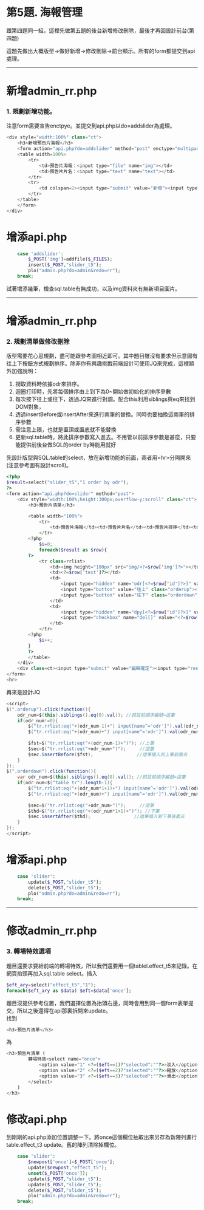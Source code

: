 # 第5題. 海報管理

跟第四題同一組，這裡先做第五題的後台新增修改刪除，最後才再回設計前台\(第四題\)

這題先做出大概版型-&gt;做好新增-&gt;修改刪除-&gt;前台顯示。所有的form都提交到api處理。

---

# 新增admin\_rr.php

### 1. 規劃新增功能。

注意form需要宣告enctpye。並提交到api.php以do=addslider為處理。

```php
<div style="width:100%" class="ct">
    <h3>新增預告片海報</h3>
    <form action="api.php?do=addslider" method="post" enctype="multipart/form-data">
    <table width=100%>
        <tr>
            <td>預告片海報：<input type="file" name="img"></td>
            <td>預告片片名：<input type="text" name="text"></td>
        </tr>
        <tr>
            <td colspan=2><input type="submit" value="新增"><input type="submit" value="重置"></td>
        </tr>
    </table>
    </form>
</div>
```

# 增添api.php

```php
    case 'addslider':
        $_POST['img']=addfile($_FILES);
        insert($_POST,"slider_t5");
        plo("admin.php?do=admin&redo=rr");
    break;
```

試著增添幾筆，檢查sql.table有無成功，以及img資料夾有無新項目圖片。

---

# 增添admin\_rr.php

### 2. 規劃清單做修改刪除

版型需要花心思規劃，盡可能跟參考圖相近即可。其中題目雖沒有要求但示意圖有往上下按鈕方式規劃排序。除非你有興趣挑戰前端設計可使用JQ來完成，這裡額外加強說明：

1. 撈取資料時依據odr來排序。
2. 迴圈打印時，先將每個排序由上到下為0~開始做初始化的排序參數
3. 每次按下往上或往下，透過JQ來進行對調。配合this利用siblings與eq來找到DOM對象，
4. 透過insertBefore或insertAfter來進行兩筆的替換。同時也要抽換這兩筆的排序參數
5. 需注意上限，也就是置頂或置底就不能替換
6. 更新sql.table時，將此排序參數寫入進去。不用管以前排序參數是甚麼，只要能提供前後台做SQL的order by時能用就好

先設計版型與SQL.table的select，放在新增功能的前面，兩者用&lt;hr&gt;分隔開來\(注意參考圖有設計scroll\)。

```php
<?php
$result=select("slider_t5","1 order by odr");
?>
<form action="api.php?do=slider" method="post">
    <div style="width:100%;height:300px;overflow-y:scroll" class="ct">
        <h3>預告片清單</h3>

        <table width="100%">
            <tr>
                <td>預告片海報</td><td>預告片片名</td><td>預告片排序</td><td>操作</td>
            </tr>
        <?php
            $i=0;
            foreach($result as $row){
        ?>
            <tr class=rrlist>
                <td><img height="100px" src="img/<?=$row['img']?>"></td>
                <td><?=$row['text']?></td>
                <td>
                    <input type="hidden" name="odr[<?=$row['id']?>]" value="<?=$i?>">
                    <input type="button" value="往上" class="orderup"><br>
                    <input type="button" value="往下" class="orderdown">
                </td>
                <td>
                    <input type="hidden" name="dpy[<?=$row['id']?>]" value="0"><input type="checkbox" name="dpy[<?=$row['id']?>]" value="1" <?=($row['dpy'])?"checked":""?>>顯示 
                    <input type="checkbox" name="del[]" value="<?=$row['id']?>">刪除
                </td>
            </tr>
        <?php
            $i++;
        }
        ?>
        </table>
    </div>
    <div class=ct><input type="submit" value="編輯確定"><input type="reset" value="重置"></div>
</form>
<hr>
```

再來是設計JQ

```java
<script>
$(".orderup").click(function(){
    odr_num=$(this).siblings().eq(0).val(); //抓目前順序編號=這筆
    if(odr_num!=0){
        $("tr.rrlist:eq("+(odr_num-1)+") input[name^='odr']").val(odr_num); //上筆的input值改成目前
        $("tr.rrlist:eq("+(odr_num)+") input[name^='odr']").val(odr_num-1); //這筆的input值改成前筆
        
        $fst=$("tr.rrlist:eq("+(odr_num-1)+")"); //上筆
        $sec=$("tr.rrlist:eq("+odr_num+")");     //這筆
        $sec.insertBefore($fst);                //這筆插入到上筆前面去
    }
});
$(".orderdown").click(function(){
    var odr_num=$(this).siblings().eq(0).val(); //抓目前順序編號=這筆
    if(odr_num<$("table tr").length-1){
        $("tr.rrlist:eq("+(odr_num*1+1)+") input[name^='odr']").val(odr_num); //下筆的input值改成目前，變數+1會變字串相接，所以*1是為了變成數字運算
        $("tr.rrlist:eq("+(odr_num)+") input[name^='odr']").val(odr_num*1+1); //這筆的input值改成後筆
        
        $sec=$("tr.rrlist:eq("+odr_num+")");     //這筆
        $thd=$("tr.rrlist:eq("+(odr_num*1+1)+")"); //下筆
        $sec.insertAfter($thd);                //這筆插入到下筆後面去
    }
});
</script>
```

# 增添api.php

```php
    case 'slider':
        update($_POST,"slider_t5");
        delete($_POST,"slider_t5");
        plo("admin.php?do=admin&redo=rr");
    break;
```

---

# 修改admin\_rr.php

### 3. 轉場特效選項

題目還要求要給前端的轉場特效，所以我們還要用一個tablel.effect\_t5來記錄。在網頁抬頭再加入sql.table select。插入

```php
$eft_ary=select("effect_t5","1");
foreach($eft_ary as $data) $eft=$data['once'];
```

題目沒提供參考位置，我們選擇位置為抬頭右邊，同時會用到同一個form表單提交，所以之後還得在api那裏拆開來update。  
找到

```php
<h3>預告片清單</h3>
```

為

```php
<h3>預告片清單 (
        轉場特效<select name="once">
            <option value="1" <?=($eft==1)?"selected":""?>>淡入</option>
            <option value="2" <?=($eft==2)?"selected":""?>>縮放</option>
            <option value="3" <?=($eft==3)?"selected":""?>>滑出</option>
        </select>
    )
</h3>
```

# 修改api.php

到剛剛的api.php添加位置調整一下。將once這個欄位抽取出來另存為新陣列進行table.effect\_t3 update。舊的陣列清除掉欄位。

```php
    case 'slider':
        $newpost['once']=$_POST['once'];
        update($newpost,"effect_t5");
        unset($_POST['once']);
        update($_POST,"slider_t5");
        update($_POST,"slider_t5");
        delete($_POST,"slider_t5");
        plo("admin.php?do=admin&redo=rr");
    break;
```



